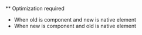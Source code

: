 ** Optimization required
-  When old is component and new is native element
-  When new is component and old is native element
